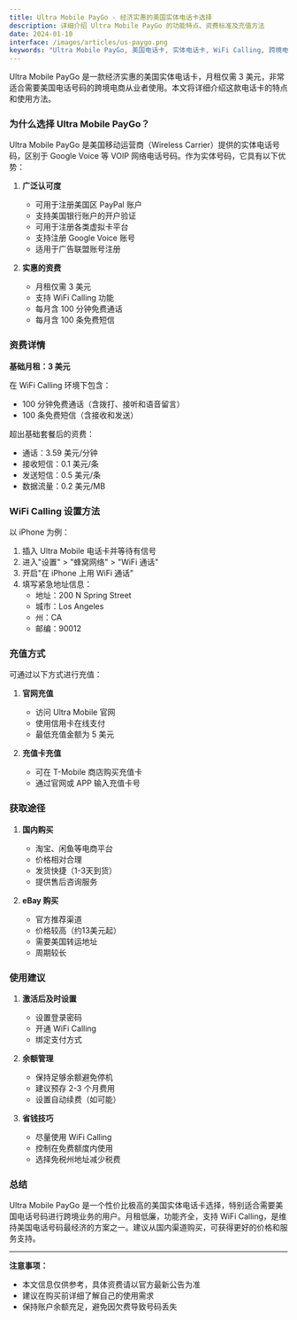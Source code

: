 ```yaml
---
title: Ultra Mobile PayGo - 经济实惠的美国实体电话卡选择
description: 详细介绍 Ultra Mobile PayGo 的功能特点、资费标准及充值方法
date: 2024-01-10
interface: /images/articles/us-paygo.png
keywords: "Ultra Mobile PayGo, 美国电话卡, 实体电话卡, WiFi Calling, 跨境电商, 月租电话卡, 美国手机号, T-Mobile"
---
```


Ultra Mobile PayGo 是一款经济实惠的美国实体电话卡，月租仅需 3 美元，非常适合需要美国电话号码的跨境电商从业者使用。本文将详细介绍这款电话卡的特点和使用方法。

### 为什么选择 Ultra Mobile PayGo？

Ultra Mobile PayGo 是美国移动运营商（Wireless Carrier）提供的实体电话号码，区别于 Google Voice 等 VOIP 网络电话号码。作为实体号码，它具有以下优势：

1. **广泛认可度**
   - 可用于注册美国区 PayPal 账户
   - 支持美国银行账户的开户验证
   - 可用于注册各类虚拟卡平台
   - 支持注册 Google Voice 账号
   - 适用于广告联盟账号注册

2. **实惠的资费**
   - 月租仅需 3 美元
   - 支持 WiFi Calling 功能
   - 每月含 100 分钟免费通话
   - 每月含 100 条免费短信

### 资费详情

**基础月租：3 美元**

在 WiFi Calling 环境下包含：
- 100 分钟免费通话（含拨打、接听和语音留言）
- 100 条免费短信（含接收和发送）

超出基础套餐后的资费：
- 通话：3.59 美元/分钟
- 接收短信：0.1 美元/条
- 发送短信：0.5 美元/条
- 数据流量：0.2 美元/MB

### WiFi Calling 设置方法

以 iPhone 为例：

1. 插入 Ultra Mobile 电话卡并等待有信号
2. 进入"设置" > "蜂窝网络" > "WiFi 通话"
3. 开启"在 iPhone 上用 WiFi 通话"
4. 填写紧急地址信息：
   - 地址：200 N Spring Street
   - 城市：Los Angeles
   - 州：CA
   - 邮编：90012

### 充值方式

可通过以下方式进行充值：

1. **官网充值**
   - 访问 Ultra Mobile 官网
   - 使用信用卡在线支付
   - 最低充值金额为 5 美元

2. **充值卡充值**
   - 可在 T-Mobile 商店购买充值卡
   - 通过官网或 APP 输入充值卡号

### 获取途径

1. **国内购买**
   - 淘宝、闲鱼等电商平台
   - 价格相对合理
   - 发货快捷（1-3天到货）
   - 提供售后咨询服务

2. **eBay 购买**
   - 官方推荐渠道
   - 价格较高（约13美元起）
   - 需要美国转运地址
   - 周期较长

### 使用建议

1. **激活后及时设置**
   - 设置登录密码
   - 开通 WiFi Calling
   - 绑定支付方式

2. **余额管理**
   - 保持足够余额避免停机
   - 建议预存 2-3 个月费用
   - 设置自动续费（如可能）

3. **省钱技巧**
   - 尽量使用 WiFi Calling
   - 控制在免费额度内使用
   - 选择免税州地址减少税费

### 总结

Ultra Mobile PayGo 是一个性价比极高的美国实体电话卡选择，特别适合需要美国电话号码进行跨境业务的用户。月租低廉，功能齐全，支持 WiFi Calling，是维持美国电话号码最经济的方案之一。建议从国内渠道购买，可获得更好的价格和服务支持。

---

**注意事项：**
- 本文信息仅供参考，具体资费请以官方最新公告为准
- 建议在购买前详细了解自己的使用需求
- 保持账户余额充足，避免因欠费导致号码丢失 